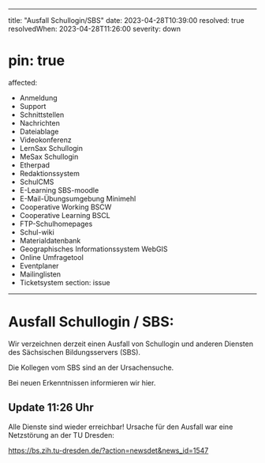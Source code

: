 
---
title: "Ausfall Schullogin/SBS"
date: 2023-04-28T10:39:00
resolved: true
resolvedWhen: 2023-04-28T11:26:00
severity: down
# pin: true 
affected:
- Anmeldung
- Support
- Schnittstellen
- Nachrichten
- Dateiablage
- Videokonferenz
- LernSax Schullogin
- MeSax Schullogin
- Etherpad
- Redaktionssystem
- SchulCMS
- E-Learning SBS-moodle
- E-Mail-Übungsumgebung Minimehl
- Cooperative Working BSCW
- Cooperative Learning BSCL
- FTP-Schulhomepages
- Schul-wiki
- Materialdatenbank
- Geographisches Informationssystem WebGIS
- Online Umfragetool
- Eventplaner
- Mailinglisten
- Ticketsystem
section: issue
---

# Ausfall Schullogin / SBS:

Wir verzeichnen derzeit einen Ausfall von Schullogin und anderen Diensten des Sächsischen Bildungsservers (SBS).

Die Kollegen vom SBS sind an der Ursachensuche. 

Bei neuen Erkenntnissen informieren wir hier.

## Update 11:26 Uhr

Alle Dienste sind wieder erreichbar! Ursache für den Ausfall war eine Netzstörung an der TU Dresden:

https://bs.zih.tu-dresden.de/?action=newsdet&news_id=1547